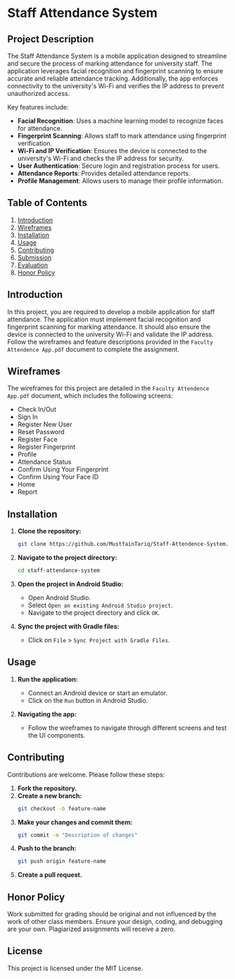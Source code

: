 # Staff Attendance System

## Project Description

The Staff Attendance System is a mobile application designed to streamline and secure the process of marking attendance for university staff. The application leverages facial recognition and fingerprint scanning to ensure accurate and reliable attendance tracking. Additionally, the app enforces connectivity to the university's Wi-Fi and verifies the IP address to prevent unauthorized access.

Key features include:

- **Facial Recognition**: Uses a machine learning model to recognize faces for attendance.
- **Fingerprint Scanning**: Allows staff to mark attendance using fingerprint verification.
- **Wi-Fi and IP Verification**: Ensures the device is connected to the university's Wi-Fi and checks the IP address for security.
- **User Authentication**: Secure login and registration process for users.
- **Attendance Reports**: Provides detailed attendance reports.
- **Profile Management**: Allows users to manage their profile information.

## Table of Contents

1. [Introduction](#introduction)
2. [Wireframes](#wireframes)
3. [Installation](#installation)
4. [Usage](#usage)
5. [Contributing](#contributing)
6. [Submission](#submission)
7. [Evaluation](#evaluation)
8. [Honor Policy](#honor-policy)

## Introduction

In this project, you are required to develop a mobile application for staff attendance. The application must implement facial recognition and fingerprint scanning for marking attendance. It should also ensure the device is connected to the university Wi-Fi and validate the IP address. Follow the wireframes and feature descriptions provided in the `Faculty Attendence App.pdf` document to complete the assignment.

## Wireframes

The wireframes for this project are detailed in the `Faculty Attendence App.pdf` document, which includes the following screens:

- Check In/Out
- Sign In
- Register New User
- Reset Password
- Register Face
- Register Fingerprint
- Profile
- Attendance Status
- Confirm Using Your Fingerprint
- Confirm Using Your Face ID
- Home
- Report

## Installation

1. **Clone the repository:**
    ```bash
    git clone https://github.com/MustfainTariq/Staff-Attendence-System.git
    ```

2. **Navigate to the project directory:**
    ```bash
    cd staff-attendance-system
    ```

3. **Open the project in Android Studio:**
    - Open Android Studio.
    - Select `Open an existing Android Studio project`.
    - Navigate to the project directory and click `OK`.

4. **Sync the project with Gradle files:**
    - Click on `File` > `Sync Project with Gradle Files`.

## Usage

1. **Run the application:**
    - Connect an Android device or start an emulator.
    - Click on the `Run` button in Android Studio.

2. **Navigating the app:**
    - Follow the wireframes to navigate through different screens and test the UI components.

## Contributing

Contributions are welcome. Please follow these steps:

1. **Fork the repository.**
2. **Create a new branch:**
    ```bash
    git checkout -b feature-name
    ```
3. **Make your changes and commit them:**
    ```bash
    git commit -m "Description of changes"
    ```
4. **Push to the branch:**
    ```bash
    git push origin feature-name
    ```
5. **Create a pull request.**



## Honor Policy

Work submitted for grading should be original and not influenced by the work of other class members. Ensure your design, coding, and debugging are your own. Plagiarized assignments will receive a zero.

## License

This project is licensed under the MIT License.
